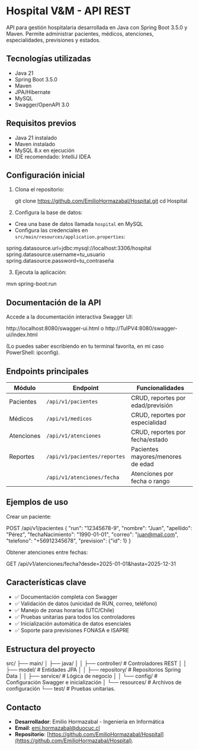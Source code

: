 # Hospital V&M - API REST

API para gestión hospitalaria desarrollada en Java con Spring Boot 3.5.0 y Maven. Permite administrar pacientes, médicos, atenciones, especialidades, previsiones y estados.

## Tecnologías utilizadas
- Java 21
- Spring Boot 3.5.0
- Maven
- JPA/Hibernate
- MySQL
- Swagger/OpenAPI 3.0

## Requisitos previos
- Java 21 instalado
- Maven instalado
- MySQL 8.x en ejecución
- IDE recomendado: IntelliJ IDEA

## Configuración inicial
1. Clona el repositorio:

   git clone https://github.com/EmilioHormazabal/Hospital.git
   cd Hospital

2. Configura la base de datos:

- Crea una base de datos llamada `hospital` en MySQL
- Configura las credenciales en `src/main/resources/application.properties`:

spring.datasource.url=jdbc:mysql://localhost:3306/hospital
spring.datasource.username=tu_usuario
spring.datasource.password=tu_contraseña


3. Ejecuta la aplicación:

mvn spring-boot:run


## Documentación de la API
Accede a la documentación interactiva Swagger UI:

http://localhost:8080/swagger-ui.html 
o 
http://TuIPV4:8080/swagger-ui/index.html

(Lo puedes saber escribiendo en tu terminal favorita, en mi caso PowerShell: ipconfig).

## Endpoints principales
| Módulo         | Endpoint                     | Funcionalidades |
|----------------|------------------------------|-----------------|
| Pacientes      | `/api/v1/pacientes`          | CRUD, reportes por edad/previsión |
| Médicos        | `/api/v1/medicos`            | CRUD, reportes por especialidad |
| Atenciones     | `/api/v1/atenciones`         | CRUD, reportes por fecha/estado |
| Reportes       | `/api/v1/pacientes/reportes` | Pacientes mayores/menores de edad |
|                | `/api/v1/atenciones/fecha`   | Atenciones por fecha o rango |

## Ejemplos de uso
Crear un paciente:

POST /api/v1/pacientes
{
"run": "12345678-9",
"nombre": "Juan",
"apellido": "Pérez",
"fechaNacimiento": "1990-01-01",
"correo": "juan@mail.com",
"telefono": "+56912345678",
"prevision": {"id": 1}
}


Obtener atenciones entre fechas:

GET /api/v1/atenciones/fecha?desde=2025-01-01&hasta=2025-12-31


## Características clave
- ✅ Documentación completa con Swagger
- ✅ Validación de datos (unicidad de RUN, correo, teléfono)
- ✅ Manejo de zonas horarias (UTC/Chile)
- ✅ Pruebas unitarias para todos los controladores
- ✅ Inicialización automática de datos esenciales
- ✅ Soporte para previsiones FONASA e ISAPRE

## Estructura del proyecto

src/
├── main/
│ ├── java/
│ │ ├── controller/ # Controladores REST
│ │ ├── model/ # Entidades JPA
│ │ ├── repository/ # Repositorios Spring Data
│ │ ├── service/ # Lógica de negocio
│ │ └── config/ # Configuración Swagger e inicialización
│ └── resources/ # Archivos de configuración
└── test/ # Pruebas unitarias.


## Contacto
- **Desarrollador**: Emilio Hormazabal - Ingeniería en Informática
- **Email**: emi.hormazabal@duocuc.cl
- **Repositorio**: [https://github.com/EmilioHormazabal/Hospital](https://github.com/EmilioHormazabal/Hospital).

